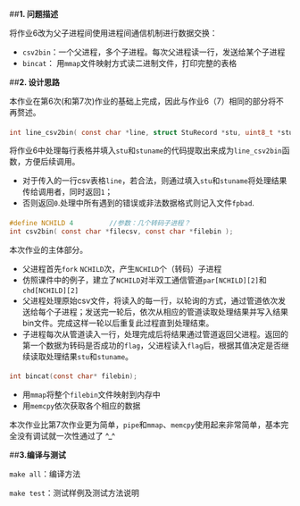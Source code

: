 ##**1. 问题描述**

将作业6改为父子进程间使用进程间通信机制进行数据交换：

+ `csv2bin`：一个父进程，多个子进程。每次父进程读一行，发送给某个子进程
+ `bincat`： 用`mmap`文件映射方式读二进制文件，打印完整的表格


##**2. 设计思路**

本作业在第6次(和第7次)作业的基础上完成，因此与作业6（7）相同的部分将不再赘述。


####
```c
int line_csv2bin( const char *line, struct StuRecord *stu, uint8_t *stuname, FILE *fpbad );
```
将作业6中处理每行表格并填入`stu`和`stuname`的代码提取出来成为`line_csv2bin`函数，方便后续调用。
- 对于传入的一行csv表格`line`，若合法，则通过填入`stu`和`stuname`将处理结果传给调用者，同时返回`1`；
- 否则返回`0`.处理中所有遇到的错误或非法数据格式则记入文件`fpbad`.


####
```c
#define NCHILD 4         //参数：几个转码子进程？
int csv2bin( const char *filecsv, const char *filebin );
```
本次作业的主体部分。
-   父进程首先`fork` `NCHILD`次，产生`NCHILD`个（转码）子进程
-   仿照课件中的例子，建立了`NCHILD`对半双工通信管道`par[NCHILD][2]`和`chd[NCHILD][2]`
-   父进程处理原始csv文件，将读入的每一行，以轮询的方式，通过管道依次发送给每个子进程；发送完一轮后，依次从相应的管道读取处理结果并写入结果bin文件。完成这样一轮以后重复此过程直到处理结束。
-   子进程每次从管道读入一行，处理完成后将结果通过管道返回父进程。返回的第一个数据为转码是否成功的`flag`，父进程读入`flag`后，根据其值决定是否继续读取处理结果`stu`和`stuname`。


####
```c
int bincat(const char* filebin);
```
-   用`mmap`将整个`filebin`文件映射到内存中
-   用`memcpy`依次获取各个相应的数据


本次作业比第7次作业更为简单，`pipe`和`mmap`、`memcpy`使用起来非常简单，基本完全没有调试就一次性通过了 ^_^


##**3.编译与测试**

`make all`：编译方法

`make test`：测试样例及测试方法说明
